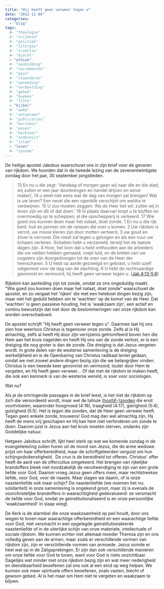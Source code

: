 ```yaml
---
title: "Hij heeft geen verweer tegen u"
date: "2012-11-09"
categories: 
  - "blog"
tags:
  #- "theologie"
  #- "vrijheid"
  #- "politiek"
  #- "liturgie"
  #- "traditie"
  #- "biecht"
  - "ethiek"
  #- "aanbidding"
  #- "sacramenten"
  #- "paus"
  #- "vlaanderen"
  #- "opvoeding"
  #- "verbeelding"
  #- "gebed"
  #- "boeken"
  #- "films"
  - "bijbel"
  #- "woke"
  #- "antwerpen"
  #- "publicaties"
  #- "kerstmis"
  #- "pasen"
  #- "kerkleer"
  #- "onderwijs"
  #- "islam"
  - "leven"
  #- "synode"
---
```


De heilige apostel Jakobus waarschuwt ons in zijn brief voor de gevaren van rijkdom. We hoorden dat in de tweede lezing van de zevenentwintigste zondag door het jaar, 30 september jongstleden.

> 13 En nu u die zegt: ‘Vandaag of morgen gaan wij naar die en die stad, wij zullen er een jaar doorbrengen en handel drijven en winst maken’, 14 u weet niet eens wat de dag van morgen zal brengen! Wat is uw leven? Een nevel die een ogenblik verschijnt om weldra te verdwijnen. 15 U zou moeten zeggen: ‘Als de Heer het wil, zullen wij in leven zijn en dit of dat doen.’ 16 In plaats daarvan loopt u te bluffen en overmoedig op te scheppen; al die opschepperij is verkeerd. 17 Wie goed zou kunnen doen maar het nalaat, doet zonde. 1 En nu u die rijk bent: huil en jammer om de rampen die over u komen. 2 Uw rijkdom is verrot, uw mooie kleren zijn door motten verteerd, 3 uw goud en zilver is verroest. Die roest zal tegen u getuigen en als een vuur uw lichaam verteren. Schatten hebt u verzameld, terwijl het de laatste dagen zijn. 4 Hoor, het loon dat u hebt onthouden aan de arbeiders die uw velden hebben gemaaid, roept luid, en de kreten van uw oogsters zijn doorgedrongen tot de oren van de Heer der heerscharen. 5 U hebt op aarde gezwelgd en gebrast, u hebt uzelf vetgemest voor de dag van de slachting. 6 U hebt de rechtvaardige gevonnist en vermoord; hij heeft geen verweer tegen u. ([Jak 4:13-5:6](https://bijbel.gelovenleren.net/jak.html#jak-4))

Rijkdom kan aanleiding zijn tot zonde, omdat ze ons ongeduldig maakt. "Wie goed zou kunnen doen maar het nalaat, doet zonde" waarschuwt de apostel, en zo vergaat het 'rijken' die met een heleboel dingen bezig zijn, maar niet het geduld hebben om te 'wachten' op de komst van de Heer. Dat 'wachten' is geen passieve houding, het is 'waakzaam zijn', een actief en continu bewustzijn dat niet door de beslommeringen van onze rijkdom kan worden overschaduwd.

De apostel schrijft "Hij heeft geen verweer tegen u". Daarmee laat hij ons zien hoe weerloos Christus is tegenover onze zonde. Zelfs al is Hij almachtig, zelfs al heeft Hij door zijn verrijzenis getriomfeerd boven hen die Hem aan het kruis nagelden en heeft Hij ons van de zonde verlost, er is een dreiging die nog groter is dan de zonde. Die dreiging is dat Jezus vergeten wordt. In grote delen van de westerse samenleving is de dreiging werkelijkheid en is de Openbaring van Christus radikaal teniet gedaan, omdat we met zoveel andere dingen bezig zijn die we belangrijker vinden. Christus is een tweede keer gevonnist en vermoord, louter door Hem te vergeten, en Hij heeft geen verweer... Of dat met de rijkdom te maken heeft, die ook een kenmerk is van de westerse wereld, is voer voor sociologen.

Wat nu?

Als je de omringende passages in de brief leest, is het niet de rijkdom op zich die veroordeeld wordt, maar wel de talloze [(hoofd!-)zonden](http://prentencatechismus.org/2011/01/17/twaalfde-artikel-vervolg-ik-geloof-in-het-eeuwig-leven/) die eruit voortvloeien, waaronder hoogmoed (4:16), traagheid (4:17), gierigheid (5:4), gulzigheid (5:5). Het is tegen die zonden, dat de Heer geen verweer heeft. Tegen geen enkele zonde, trouwens! God mag dan wel almachtig zijn, Hij heeft de mens vrij geschapen en Hij kan hem niet verhinderen om zonde te doen. Daarom juist is Jezus aan het kruis moeten sterven, ondanks zijn Goddelijke natuur.

Hetgeen Jakobus schrijft, lijkt heel sterk op wat we komende zondag in de evangelielezing zullen horen uit de mond van Jezus, die de arme weduwe prijst om haar offerbereidheid, maar de schriftgeleerden verguist om hun schijngodsdienstigheid.  De _crux_ is de bereidheid tot offeren. Christus' offer heeft de aard van de offercultus omgekeerd. Het brengen van rijkelijke brandoffers bleek niet noodzakelijk de veruitwendiging te zijn van een grote liefde voor God. Daarom vroeg Jezus geen offers meer, maar rechtstreekse liefde, voor God, voor de naaste. Maar slagen we daarin, of is onze naastenliefde ook maar schijn? De naastenliefde (we noemen het nu: solidariteit) in onze samenleving is ongekend groot, maar zij is evenals de voorchristelijke brandoffers in waarachtigheid gedevalueerd: ze versmacht de liefde voor God, omdat ze geinstitutionaliseerd is en onze persoonlijke 'waakzaamheid' in slaap wiegt.

De Kerk is de alarmbel die onze waakzaamheid op peil houdt, door ons wegen te tonen naar waarachtige offerbereidheid en een waarachtige liefde voor God, niet versmacht in een opgelegde geinstitutionaleerde naastenliefde of in de uiterlijke schijn van onze materiele, intellectuele of sociale rijkdom. We kunnen echter niet allemaal moeder Theresa zijn en ons volledig geven aan de armen, maar zoals er verschillende vormen van rijkdom zijn, zijn er verschillende vormen van armoede. Jezus somde er heel wat op in de Zaligsprekingen. Er zijn dan ook verschillende manieren om onze liefde voor God te tonen, want voor God is niets onzichtbaar. Dagelijks wat minder met onze rijkdom bezig zijn en wat meer nederigheid en dienstbaarheid beoefenen zal ons ook al een eind op weg helpen. We kunnen ook meer spirituele offers beoefenen, zoals vasten, biecht of gewoon gebed. Al is het maar om Hem niet te vergeten en waakzaam te blijven.
